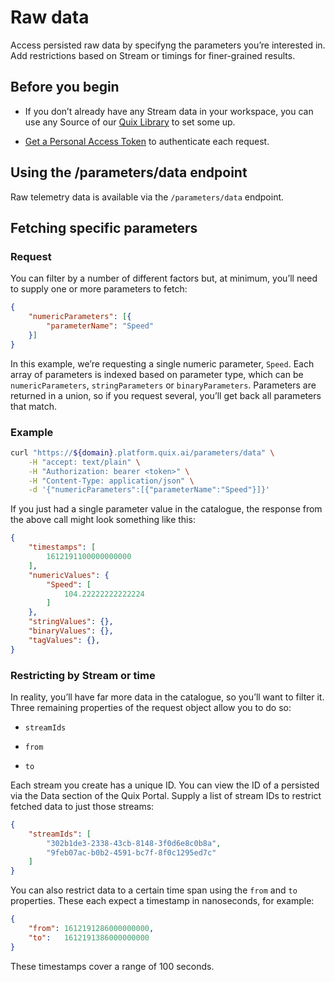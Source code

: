 # Raw data

Access persisted raw data by specifyng the parameters you’re interested
in. Add restrictions based on Stream or timings for finer-grained
results.

## Before you begin

  - If you don’t already have any Stream data in your workspace, you can
    use any Source of our [Quix
    Library](../../platform/samples/samples.md) to set some up.

  - [Get a Personal Access Token](authenticate.md)
    to authenticate each request.

## Using the /parameters/data endpoint

Raw telemetry data is available via the `/parameters/data` endpoint.

## Fetching specific parameters

### Request

You can filter by a number of different factors but, at minimum, you’ll
need to supply one or more parameters to fetch:

``` json
{
    "numericParameters": [{
        "parameterName": "Speed"
    }]
}
```

In this example, we’re requesting a single numeric parameter, `Speed`.
Each array of parameters is indexed based on parameter type, which can
be `numericParameters`, `stringParameters` or `binaryParameters`.
Parameters are returned in a union, so if you request several, you’ll
get back all parameters that match.

### Example

``` bash
curl "https://${domain}.platform.quix.ai/parameters/data" \
    -H "accept: text/plain" \
    -H "Authorization: bearer <token>" \
    -H "Content-Type: application/json" \
    -d '{"numericParameters":[{"parameterName":"Speed"}]}'
```

If you just had a single parameter value in the catalogue, the response
from the above call might look something like this:

``` json
{
    "timestamps": [
        1612191100000000000
    ],
    "numericValues": {
        "Speed": [
            104.22222222222224
        ]
    },
    "stringValues": {},
    "binaryValues": {},
    "tagValues": {},
}
```

### Restricting by Stream or time

In reality, you’ll have far more data in the catalogue, so you’ll want
to filter it. Three remaining properties of the request object allow you
to do so:

  - `streamIds`

  - `from`

  - `to`

Each stream you create has a unique ID. You can view the ID of a
persisted via the Data section of the Quix Portal. Supply a list of
stream IDs to restrict fetched data to just those streams:

``` json
{
    "streamIds": [
        "302b1de3-2338-43cb-8148-3f0d6e8c0b8a",
        "9feb07ac-b0b2-4591-bc7f-8f0c1295ed7c"
    ]
}
```

You can also restrict data to a certain time span using the `from` and
`to` properties. These each expect a timestamp in nanoseconds, for
example:

``` json
{
    "from": 1612191286000000000,
    "to":   1612191386000000000
}
```

These timestamps cover a range of 100 seconds.
